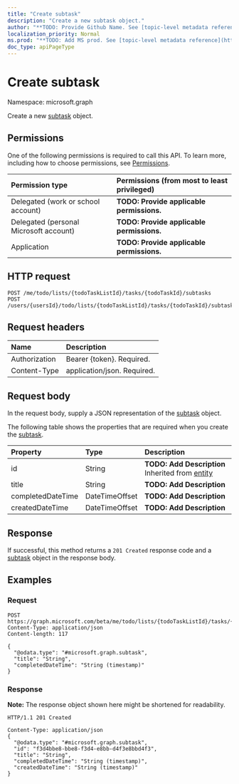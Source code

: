 ```yaml
---
title: "Create subtask"
description: "Create a new subtask object."
author: "**TODO: Provide Github Name. See [topic-level metadata reference](https://msgo.azurewebsites.net/add/document/guidelines/metadata.html#topic-level-metadata)**"
localization_priority: Normal
ms.prod: "**TODO: Add MS prod. See [topic-level metadata reference](https://msgo.azurewebsites.net/add/document/guidelines/metadata.html#topic-level-metadata)**"
doc_type: apiPageType
---
```


# Create subtask
Namespace: microsoft.graph

Create a new [subtask](../resources/subtask.md) object.

## Permissions
One of the following permissions is required to call this API. To learn more, including how to choose permissions, see [Permissions](/graph/permissions-reference).

|Permission type|Permissions (from most to least privileged)|
|:---|:---|
|Delegated (work or school account)|**TODO: Provide applicable permissions.**|
|Delegated (personal Microsoft account)|**TODO: Provide applicable permissions.**|
|Application|**TODO: Provide applicable permissions.**|

## HTTP request

<!-- {
  "blockType": "ignored"
}
-->
``` http
POST /me/todo/lists/{todoTaskListId}/tasks/{todoTaskId}/subtasks
POST /users/{usersId}/todo/lists/{todoTaskListId}/tasks/{todoTaskId}/subtasks
```

## Request headers
|Name|Description|
|:---|:---|
|Authorization|Bearer {token}. Required.|
|Content-Type|application/json. Required.|

## Request body
In the request body, supply a JSON representation of the [subtask](../resources/subtask.md) object.

The following table shows the properties that are required when you create the [subtask](../resources/subtask.md).

|Property|Type|Description|
|:---|:---|:---|
|id|String|**TODO: Add Description** Inherited from [entity](../resources/entity.md)|
|title|String|**TODO: Add Description**|
|completedDateTime|DateTimeOffset|**TODO: Add Description**|
|createdDateTime|DateTimeOffset|**TODO: Add Description**|



## Response

If successful, this method returns a `201 Created` response code and a [subtask](../resources/subtask.md) object in the response body.

## Examples

### Request
<!-- {
  "blockType": "request",
  "name": "create_subtask_from_"
}
-->
``` http
POST https://graph.microsoft.com/beta/me/todo/lists/{todoTaskListId}/tasks/{todoTaskId}/subtasks
Content-Type: application/json
Content-length: 117

{
  "@odata.type": "#microsoft.graph.subtask",
  "title": "String",
  "completedDateTime": "String (timestamp)"
}
```


### Response
**Note:** The response object shown here might be shortened for readability.
<!-- {
  "blockType": "response",
  "truncated": true,
  "@odata.type": "microsoft.graph.subtask"
}
-->
``` http
HTTP/1.1 201 Created

Content-Type: application/json
{
  "@odata.type": "#microsoft.graph.subtask",
  "id": "f3d4bbe8-bbe8-f3d4-e8bb-d4f3e8bbd4f3",
  "title": "String",
  "completedDateTime": "String (timestamp)",
  "createdDateTime": "String (timestamp)"
}
```

